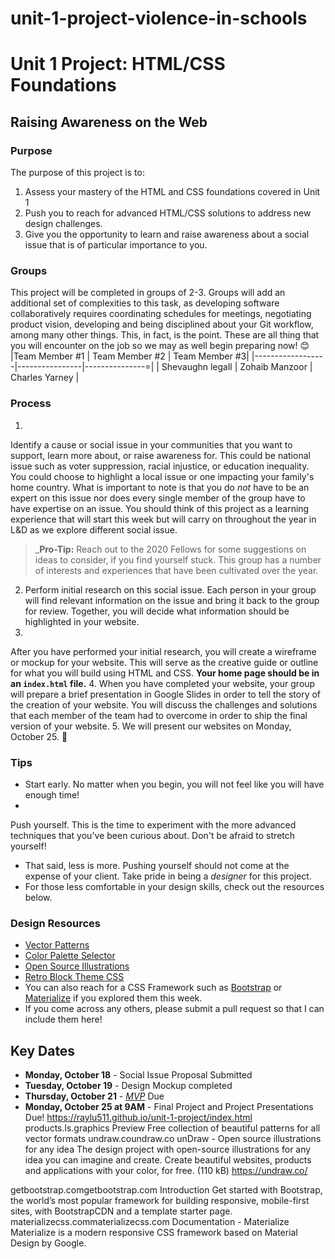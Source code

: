 # unit-1-project-violence-in-schools
# Unit 1 Project: HTML/CSS Foundations
## Raising Awareness on the Web
### Purpose
The purpose of this project is to:
1. Assess your mastery of the HTML and CSS foundations covered in Unit 1
2. Push you to reach for advanced HTML/CSS solutions to address new design challenges.
3. Give you the opportunity to learn and raise awareness about a social issue that is of particular importance to you.
### Groups
This
 project will be completed in groups of 2-3. Groups will add an
additional set of complexities to this task, as developing software
collaboratively requires coordinating schedules for meetings,
negotiating product vision, developing and being disciplined about your
Git workflow, among many other things. This, in fact, is the point.
These are all thing that you will encounter on the job so we may as well
 begin preparing now! :blush:
|Team Member #1 | Team Member #2 | Team Member #3|
|------------------|----------------|---------------=|
| Shevaughn legall | Zohaib Manzoor | Charles Yarney |
### Process
1.
 Identify a cause or social issue in your communities that you want to
support, learn more about, or raise awareness for. This could be
national issue such as voter suppression, racial injustice, or education
 inequality. You could choose to highlight a local issue or one
impacting your family's home country. What is important to note is that
you do _not_ have to be an expert on this issue nor does every single
member of the group have to have expertise on an issue. You should think
 of this project as a learning experience that will start this week but
will carry on throughout the year in L&D as we explore different
social issue.
   > _**Pro-Tip:** Reach out to the 2020 Fellows for
 some suggestions on ideas to consider, if you find yourself stuck. This
 group has a number of interests and experiences that have been
cultivated over the year.
2. Perform initial research on this social
issue. Each person in your group will find relevant information on the
issue and bring it back to the group for review. Together, you will
decide what information should be highlighted in your website.
3.
After you have performed your initial research, you will create a
wireframe or mockup for your website. This will serve as the creative
guide or outline for what you will build using HTML and CSS. **Your home
 page should be in an `index.html` file.**
4. When you have completed
 your website, your group will prepare a brief presentation in Google
Slides in order to tell the story of the creation of your website. You
will discuss the challenges and solutions that each member of the team
had to overcome in order to ship the final version of your website.
5. We will present our websites on Monday, October 25. :tada:
### Tips
* Start early. No matter when you begin, you will not feel like you will have enough time!
*
 Push yourself. This is the time to experiment with the more advanced
techniques that you've been curious about. Don't be afraid to stretch
yourself!
* That said, less is more. Pushing yourself should not come
 at the expense of your client. Take pride in being a _designer_ for
this project.
* For those less comfortable in your design skills, check out the resources below.
### Design Resources
* [Vector Patterns](https://lstore.graphics/paaatterns/)
* [Color Palette Selector](Coolors.co)
* [Open Source Illustrations](https://undraw.co/)
* [Retro Block Theme CSS](https://thesephist.github.io/blocks.css/)
* You can also reach for a CSS Framework such as [Bootstrap](https://getbootstrap.com/docs/4.3/getting-started/introduction/) or [Materialize](https://materializecss.com/) if you explored them this week.
* If you come across any others, please submit a pull request so that I can include them here!
## Key Dates
* **Monday, October 18** - Social Issue Proposal Submitted
* **Tuesday, October 19** - Design Mockup completed
* **Thursday, October 21** - [_MVP_](https://www.freecodecamp.org/news/what-the-hell-does-minimum-viable-product-actually-mean-anyway-7d8f6a110f38/) Due
* **Monday, October 25 at 9AM** - Final Project and Project Presentations Due!
https://raylu511.github.io/unit-1-project/index.html
products.ls.graphics
Preview
Free collection of beautiful patterns for all vector formats
undraw.coundraw.co
unDraw - Open source illustrations for any idea
The design project with open-source illustrations for any idea you can imagine and create. Create beautiful websites, products and applications with your color, for free. (110 kB)
https://undraw.co/

getbootstrap.comgetbootstrap.com
Introduction
Get started with Bootstrap, the world’s most popular framework for building responsive, mobile-first sites, with BootstrapCDN and a template starter page.
materializecss.commaterializecss.com
Documentation - Materialize
Materialize is a modern responsive CSS framework based on Material Design by Google.
